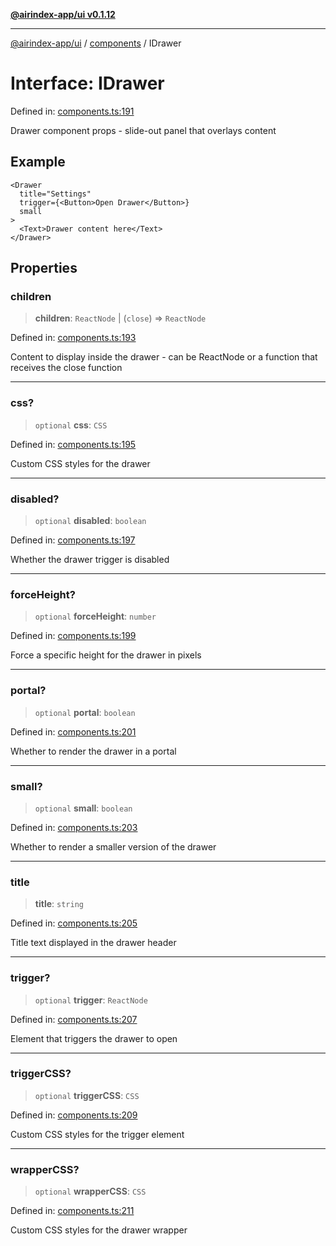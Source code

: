 [**@airindex-app/ui v0.1.12**](../../README.md)

***

[@airindex-app/ui](../../README.md) / [components](../README.md) / IDrawer

# Interface: IDrawer

Defined in: [components.ts:191](https://github.com/airindex-app/ui/blob/51b723e17db3d2d7342fc2d9bd4a36ea0ad71f2a/src/types/components.ts#L191)

Drawer component props - slide-out panel that overlays content

## Example

```tsx
<Drawer
  title="Settings"
  trigger={<Button>Open Drawer</Button>}
  small
>
  <Text>Drawer content here</Text>
</Drawer>
```

## Properties

### children

> **children**: `ReactNode` \| (`close`) => `ReactNode`

Defined in: [components.ts:193](https://github.com/airindex-app/ui/blob/51b723e17db3d2d7342fc2d9bd4a36ea0ad71f2a/src/types/components.ts#L193)

Content to display inside the drawer - can be ReactNode or a function that receives the close function

***

### css?

> `optional` **css**: `CSS`

Defined in: [components.ts:195](https://github.com/airindex-app/ui/blob/51b723e17db3d2d7342fc2d9bd4a36ea0ad71f2a/src/types/components.ts#L195)

Custom CSS styles for the drawer

***

### disabled?

> `optional` **disabled**: `boolean`

Defined in: [components.ts:197](https://github.com/airindex-app/ui/blob/51b723e17db3d2d7342fc2d9bd4a36ea0ad71f2a/src/types/components.ts#L197)

Whether the drawer trigger is disabled

***

### forceHeight?

> `optional` **forceHeight**: `number`

Defined in: [components.ts:199](https://github.com/airindex-app/ui/blob/51b723e17db3d2d7342fc2d9bd4a36ea0ad71f2a/src/types/components.ts#L199)

Force a specific height for the drawer in pixels

***

### portal?

> `optional` **portal**: `boolean`

Defined in: [components.ts:201](https://github.com/airindex-app/ui/blob/51b723e17db3d2d7342fc2d9bd4a36ea0ad71f2a/src/types/components.ts#L201)

Whether to render the drawer in a portal

***

### small?

> `optional` **small**: `boolean`

Defined in: [components.ts:203](https://github.com/airindex-app/ui/blob/51b723e17db3d2d7342fc2d9bd4a36ea0ad71f2a/src/types/components.ts#L203)

Whether to render a smaller version of the drawer

***

### title

> **title**: `string`

Defined in: [components.ts:205](https://github.com/airindex-app/ui/blob/51b723e17db3d2d7342fc2d9bd4a36ea0ad71f2a/src/types/components.ts#L205)

Title text displayed in the drawer header

***

### trigger?

> `optional` **trigger**: `ReactNode`

Defined in: [components.ts:207](https://github.com/airindex-app/ui/blob/51b723e17db3d2d7342fc2d9bd4a36ea0ad71f2a/src/types/components.ts#L207)

Element that triggers the drawer to open

***

### triggerCSS?

> `optional` **triggerCSS**: `CSS`

Defined in: [components.ts:209](https://github.com/airindex-app/ui/blob/51b723e17db3d2d7342fc2d9bd4a36ea0ad71f2a/src/types/components.ts#L209)

Custom CSS styles for the trigger element

***

### wrapperCSS?

> `optional` **wrapperCSS**: `CSS`

Defined in: [components.ts:211](https://github.com/airindex-app/ui/blob/51b723e17db3d2d7342fc2d9bd4a36ea0ad71f2a/src/types/components.ts#L211)

Custom CSS styles for the drawer wrapper
